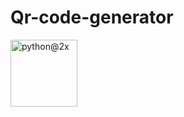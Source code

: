 # Qr-code-generator
<img width="107" alt="python@2x" src="https://user-images.githubusercontent.com/63045639/98075752-f2a6ac80-1e92-11eb-9e6c-7f2b593736fc.png">
